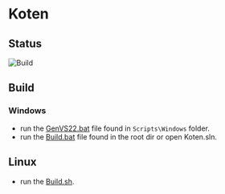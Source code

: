 # Koten

## Status

![Build](https://github.com/MayronDAV/Koten/actions/workflows/build.yml/badge.svg?branch=main)

## Build

### Windows
* run the [GenVS22.bat](https://github.com/MayronDAV/Koten/blob/main/Scripts/Windows/GenVS22.bat) file found in `Scripts\Windows` folder.
* run the [Build.bat](https://github.com/MayronDAV/Koten/blob/main/Build.bat) file found in the root dir or open Koten.sln.

## Linux
* run the [Build.sh](https://github.com/MayronDAV/Koten/blob/main/Build.sh).
